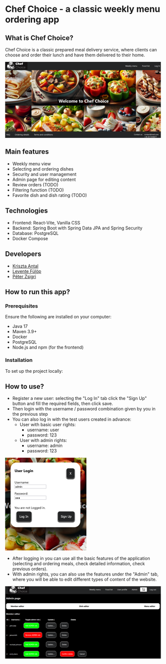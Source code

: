 # Chef Choice - a classic weekly menu ordering app

## What is Chef Choice?

Chef Choice is a classic prepared meal delivery service, where clients can choose and order their lunch and have them delivered to their home. 

![img.png](screenshots/img.png)

## Main features

- Weekly menu view
- Selecting and ordering dishes
- Security and user management
- Admin page for editing content
- Review orders (TODO)
- Filtering function (TODO)
- Favorite dish and dish rating (TODO)

[//]: # (TODO - Add screenshot of weekly menu page)

## Technologies
- Frontend: React-Vite, Vanilla CSS
- Backend: Spring Boot with Spring Data JPA and Spring Security
- Database: PostgreSQL
- Docker Compose

## Developers
- [Kriszta Antal](https://github.com/KrisztaAntal)
- [Levente Fülöp](https://github.com/fulopl)
- [Péter Zsigri](https://github.com/ZsigriPeter)

[//]: # (TODO - Replace with steps to run docker compose)
## How to run this app?
### Prerequisites

Ensure the following are installed on your computer:
- Java 17
- Maven 3.9+
- Docker
- PostgreSQL
- Node.js and npm (for the frontend)

### Installation
To set up the project locally:

[//]: # (TODO - Check correctness of text below)
## How to use?  
- Register a new user: selecting the "Log In" tab click the "Sign Up" button and fill the required fields, then click save.
- Then login with the username / password combination given by you in the previous step
- You can also log in with the test users created in advance:
  - User with basic user rights:
    - username: user
    - password: 123
  - User with admin rights:
    - username: admin
    - password: 123

![chef_login_50.png](screenshots/chef_login_50.png)

- After logging in you can use all the basic features of the application (selecting and ordering meals, check detailed information, check previous orders). 
- With admin rights, you can also use the features under the "Admin" tab, where you will be able to edit different types of content of the website.


![img_1.png](screenshots/img_1.png)
